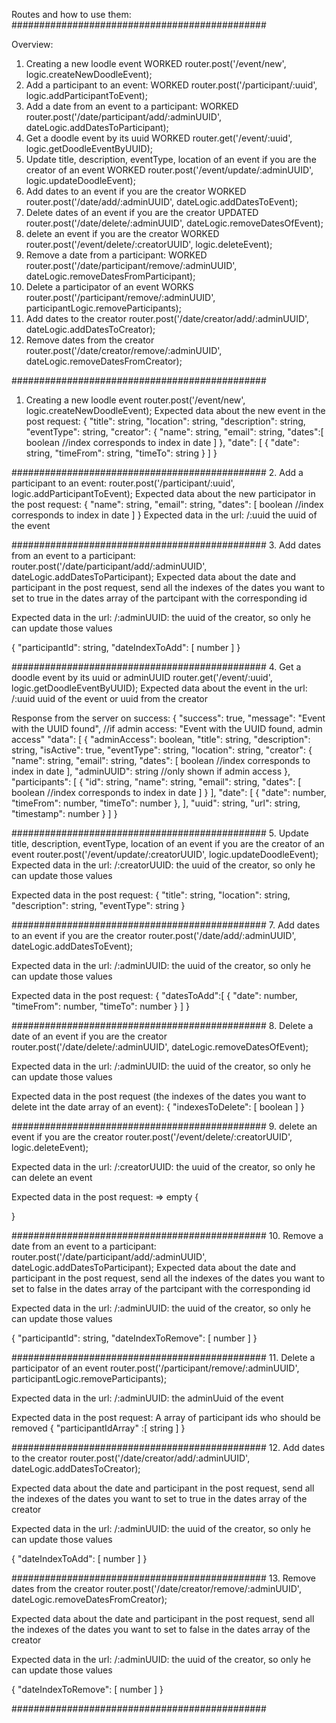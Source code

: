 Routes and how to use them:
##############################################

Overview:
1. Creating a new loodle event WORKED
router.post('/event/new', logic.createNewDoodleEvent);
2. Add a participant to an event: WORKED
router.post('/participant/:uuid', logic.addParticipantToEvent);
3. Add a date from an event to a participant: WORKED
router.post('/date/participant/add/:adminUUID', dateLogic.addDatesToParticipant);
4. Get a doodle event by its uuid WORKED
router.get('/event/:uuid', logic.getDoodleEventByUUID);
5. Update title, description, eventType, location of an event if you are the creator of an event WORKED
router.post('/event/update/:adminUUID', logic.updateDoodleEvent);
7. Add dates to an event if you are the creator WORKED
router.post('/date/add/:adminUUID', dateLogic.addDatesToEvent);
8. Delete dates of an event if you are the creator UPDATED
router.post('/date/delete/:adminUUID', dateLogic.removeDatesOfEvent);
9. delete an event if you are the creator WORKED
router.post('/event/delete/:creatorUUID', logic.deleteEvent);
10. Remove a date from a participant: WORKED
router.post('/date/participant/remove/:adminUUID', dateLogic.removeDatesFromParticipant);
11. Delete a participator of an event WORKS
router.post('/participant/remove/:adminUUID', participantLogic.removeParticipants);
12. Add dates to the creator
router.post('/date/creator/add/:adminUUID', dateLogic.addDatesToCreator);
13. Remove dates from the creator
router.post('/date/creator/remove/:adminUUID', dateLogic.removeDatesFromCreator);

##############################################
1. Creating a new loodle event
router.post('/event/new', logic.createNewDoodleEvent);
Expected data about the new event in the post request:
{
	"title": string,
    "location": string,
    "description": string,
    "eventType": string,
    "creator": {
        "name": string,
	    "email": string,
        "dates":[
            boolean //index corresponds to index in date
        ]
    },
    "date": [
    	{
    	"date": string,
        "timeFrom": string,
        "timeTo": string
    	}
    ]
}

##############################################
2. Add a participant to an event:
router.post('/participant/:uuid', logic.addParticipantToEvent);
Expected data about the new participator in the post request:
{
	"name": string,
	"email": string,
    "dates": [
        boolean //index corresponds to index in date
    ]
}
Expected data in the url: 
/:uuid 
the uuid of the event

##############################################
3. Add dates from an event to a participant:
router.post('/date/participant/add/:adminUUID', dateLogic.addDatesToParticipant);
Expected data about the date and participant in the post request,
send all the indexes of the dates you want to set to true in the dates array
of the partcipant with the corresponding id

Expected data in the url:
/:adminUUID:
the uuid of the creator, so only he can update those values

{
    "participantId": string,
    "dateIndexToAdd": [
        number
    ]
}

##############################################
4. Get a doodle event by its uuid or adminUUID
router.get('/event/:uuid', logic.getDoodleEventByUUID);
Expected data about the event in the url:
/:uuid
uuid of the event or uuid from the creator

Response from the server on success:
{
    "success": true,
    "message": "Event with the UUID found", //if admin access: "Event with the UUID found, admin access"
    "data": [
        {
            "adminAccess": boolean,
            "title": string,
            "description": string,
            "isActive": true,
            "eventType": string,
            "location": string,
            "creator": {
                "name": string,
                "email": string,
                "dates": [
                    boolean //index corresponds to index in date
                ],
                "adminUUID": string //only shown if admin access
            },
            "participants": [
                {
                    "id": string,
                    "name": string,
                    "email": string,
                    "dates": [
                        boolean //index corresponds to index in date
                    ]
                }
            ],
            "date": [
                {
                    "date": number,
                    "timeFrom": number,
                    "timeTo": number
                },
            ],
            "uuid": string,
            "url": string,
            "timestamp": number
        }
    ]
}

##############################################
5. Update title, description, eventType, location of an event if you are the creator of an event
router.post('/event/update/:creatorUUID', logic.updateDoodleEvent);
Expected data in the url:
/:creatorUUID:
the uuid of the creator, so only he can update those values

Expected data in the post request:
{
	"title": string,
    "location": string,
    "description": string,
    "eventType": string
}


##############################################
7. Add dates to an event if you are the creator
router.post('/date/add/:adminUUID', dateLogic.addDatesToEvent);

Expected data in the url:
/:adminUUID:
the uuid of the creator, so only he can update those values

Expected data in the post request:
{
	"datesToAdd":[
        {
        "date": number,
        "timeFrom": number,
        "timeTo": number
        }
    ]
}

##############################################
8. Delete a date of an event if you are the creator
router.post('/date/delete/:adminUUID', dateLogic.removeDatesOfEvent);

Expected data in the url:
/:adminUUID:
the uuid of the creator, so only he can update those values

Expected data in the post request (the indexes of the dates you want to delete int the date array of an event):
{
	"indexesToDelete": [
        boolean
    ]
}

##############################################
9. delete an event if you are the creator
router.post('/event/delete/:creatorUUID', logic.deleteEvent);

Expected data in the url:
/:creatorUUID:
the uuid of the creator, so only he can delete an event

Expected data in the post request: => empty
{ 

}

##############################################
10. Remove a date from an event to a participant:
router.post('/date/participant/add/:adminUUID', dateLogic.addDatesToParticipant);
Expected data about the date and participant in the post request,
send all the indexes of the dates you want to set to false in the dates array
of the partcipant with the corresponding id

Expected data in the url:
/:adminUUID:
the uuid of the creator, so only he can update those values

{
    "participantId": string,
    "dateIndexToRemove": [
        number
    ]
}

##############################################
11. Delete a participator of an event
router.post('/participant/remove/:adminUUID', participantLogic.removeParticipants);

Expected data in the url:
/:adminUUID:
the adminUuid of the event

Expected data in the post request:
A array of participant ids who should be removed
{
  "participantIdArray" :[
		string
		]
}

##############################################
12. Add dates to the creator
router.post('/date/creator/add/:adminUUID', dateLogic.addDatesToCreator);

Expected data about the date and participant in the post request,
send all the indexes of the dates you want to set to true in the dates array
of the creator

Expected data in the url:
/:adminUUID:
the uuid of the creator, so only he can update those values

{
    "dateIndexToAdd": [
        number
    ]
}

##############################################
13. Remove dates from the creator
router.post('/date/creator/remove/:adminUUID', dateLogic.removeDatesFromCreator);

Expected data about the date and participant in the post request,
send all the indexes of the dates you want to set to false in the dates array
of the creator

Expected data in the url:
/:adminUUID:
the uuid of the creator, so only he can update those values

{
    "dateIndexToRemove": [
        number
    ]
}


##############################################


